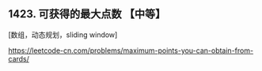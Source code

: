 ## 1423. 可获得的最大点数 【中等】      
[数组，动态规划，sliding window]    

https://leetcode-cn.com/problems/maximum-points-you-can-obtain-from-cards/      

